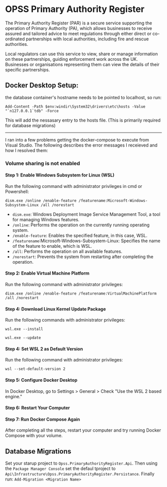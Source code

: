 # OPSS Primary Authority Register
The Primary Authority Register (PAR) is a secure service supporting the operation of Primary Authority (PA), 
which allows businesses to receive assured and tailored advice to meet regulations through either direct or 
co-ordinated partnerships with local authorities, including fire and rescue authorities.

Local regulators can use this service to view, share or manage information on these partnerships, guiding 
enforcement work across the UK. Businesses or organisations representing them can view the details of their 
specific partnerships.

## Docker Desktop Setup:
the database container's hostname needs to be pointed to localhost, so run:
```
Add-Content -Path $env:windir\System32\drivers\etc\hosts -Value "`n127.0.0.1`tdb" -Force
```
This will add the nessasary entry to the hosts file. (This is primarily required for database migrations)

-------------

I ran into a few problems getting the docker-compose to execute from Visual Studio. The following describes
the error messages I receieved and how I resolved them:

### Volume sharing is not enabled
#### Step 1: Enable Windows Subsystem for Linux (WSL)
Run the following command with administrator privileges in cmd or Powershell:


`dism.exe /online /enable-feature /featurename:Microsoft-Windows-Subsystem-Linux /all /norestart`

- `dism.exe`: Windows Deployment Image Service Management Tool, a tool for managing Windows features.
- `/online`: Performs the operation on the currently running operating system.
- `/enable-feature`: Enables the specified feature, in this case, WSL.
- `/featurename`:Microsoft-Windows-Subsystem-Linux: Specifies the name of the feature to enable, which is WSL.
- `/all`: Performs the operation on all available features.
- `/norestart`: Prevents the system from restarting after completing the operation.

#### Step 2: Enable Virtual Machine Platform
Run the following command with administrator privileges:

`dism.exe /online /enable-feature /featurename:VirtualMachinePlatform /all /norestart`

#### Step 4: Download Linux Kernel Update Package
Run the following commands with administrator privileges:

`wsl.exe --install`

`wsl.exe --update`

#### Step 4: Set WSL 2 as Default Version
Run the following command with administrator privileges:

`wsl --set-default-version 2`

#### Step 5: Configure Docker Desktop
In Docker Desktop, go to Settings > General > Check "Use the WSL 2 based engine."

#### Step 6: Restart Your Computer
#### Step 7: Run Docker Compose Again
After completing all the steps, restart your computer and try running Docker Compose with your volume.

## Database Migrations
Set your starup project to `Opss.PrimaryAuthorityRegister.Api`. Then using the `Package Manager Console` set 
the defaul tproject to `Api\Infrastructure\Opss.PrimaryAuthorityRegister.Persistance`.
Finally run: `Add-Migration <Migration Name>`